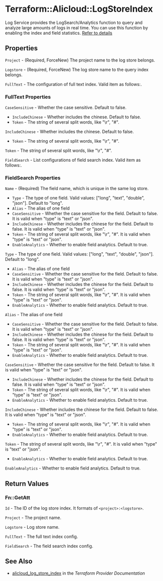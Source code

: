 # Terraform::Alicloud::LogStoreIndex

Log Service provides the LogSearch/Analytics function to query and analyze large amounts of logs in real time.
You can use this function by enabling the index and field statistics. [Refer to details](https://www.alibabacloud.com/help/doc-detail/43772.htm)

## Properties

`Project` - (Required, ForceNew) The project name to the log store belongs.

`Logstore` - (Required, ForceNew) The log store name to the query index belongs.

`FullText` - The configuration of full text index. Valid item as follows:.

### FullText Properties

`CaseSensitive` - Whether the case sensitive. Default to false.
* `IncludeChinese` - Whether includes the chinese. Default to false.
* `Token` - The string of several split words, like "\r", "#".

`IncludeChinese` - Whether includes the chinese. Default to false.
* `Token` - The string of several split words, like "\r", "#".

`Token` - The string of several split words, like "\r", "#".

`FieldSearch` - List configurations of field search index. Valid item as follows:.

### FieldSearch Properties

`Name` - (Required) The field name, which is unique in the same log store.
* `Type` - The type of one field. Valid values: ["long", "text", "double", "json"]. Default to "long".
* `Alias` - The alias of one field
* `CaseSensitive` - Whether the case sensitive for the field. Default to false. It is valid when "type" is "text" or "json".
* `IncludeChinese` - Whether includes the chinese for the field. Default to false. It is valid when "type" is "text" or "json".
* `Token` - The string of several split words, like "\r", "#". It is valid when "type" is "text" or "json".
* `EnableAnalytics` - Whether to enable field analytics. Default to true.

`Type` - The type of one field. Valid values: ["long", "text", "double", "json"]. Default to "long".
* `Alias` - The alias of one field
* `CaseSensitive` - Whether the case sensitive for the field. Default to false. It is valid when "type" is "text" or "json".
* `IncludeChinese` - Whether includes the chinese for the field. Default to false. It is valid when "type" is "text" or "json".
* `Token` - The string of several split words, like "\r", "#". It is valid when "type" is "text" or "json".
* `EnableAnalytics` - Whether to enable field analytics. Default to true.

`Alias` - The alias of one field
* `CaseSensitive` - Whether the case sensitive for the field. Default to false. It is valid when "type" is "text" or "json".
* `IncludeChinese` - Whether includes the chinese for the field. Default to false. It is valid when "type" is "text" or "json".
* `Token` - The string of several split words, like "\r", "#". It is valid when "type" is "text" or "json".
* `EnableAnalytics` - Whether to enable field analytics. Default to true.

`CaseSensitive` - Whether the case sensitive for the field. Default to false. It is valid when "type" is "text" or "json".
* `IncludeChinese` - Whether includes the chinese for the field. Default to false. It is valid when "type" is "text" or "json".
* `Token` - The string of several split words, like "\r", "#". It is valid when "type" is "text" or "json".
* `EnableAnalytics` - Whether to enable field analytics. Default to true.

`IncludeChinese` - Whether includes the chinese for the field. Default to false. It is valid when "type" is "text" or "json".
* `Token` - The string of several split words, like "\r", "#". It is valid when "type" is "text" or "json".
* `EnableAnalytics` - Whether to enable field analytics. Default to true.

`Token` - The string of several split words, like "\r", "#". It is valid when "type" is "text" or "json".
* `EnableAnalytics` - Whether to enable field analytics. Default to true.

`EnableAnalytics` - Whether to enable field analytics. Default to true.


## Return Values

### Fn::GetAtt

`Id` - The ID of the log store index. It formats of `<project>:<logstore>`.

`Project` - The project name.

`Logstore` - Log store name.

`FullText` - The full text index config.

`FieldSearch` - The field search index config.

## See Also

* [alicloud_log_store_index](https://www.terraform.io/docs/providers/alicloud/r/log_store_index.html) in the _Terraform Provider Documentation_